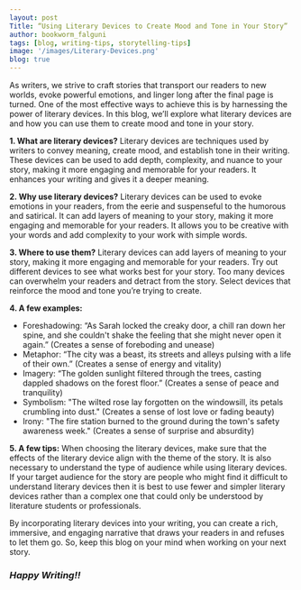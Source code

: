 ```yaml
---
layout: post
Title: “Using Literary Devices to Create Mood and Tone in Your Story”
author: bookworm_falguni
tags: [blog, writing-tips, storytelling-tips]
image: '/images/Literary-Devices.png'
blog: true
---
```

As writers, we strive to craft stories that transport our readers to new worlds, evoke powerful emotions, and linger long after the final page is turned. One of the most effective ways to achieve this is by harnessing the power of literary devices. In this blog, we’ll explore what literary devices are and how you can use them to create mood and tone in your story.

**1. What are literary devices?**
Literary devices are techniques used by writers to convey meaning, create mood, and establish tone in their writing. These devices can be used to add depth, complexity, and nuance to your story, making it more engaging and memorable for your readers. It enhances your writing and gives it a deeper meaning.

**2. Why use literary devices?**
Literary devices can be used to evoke emotions in your readers, from the eerie and suspenseful to the humorous and satirical. It can add layers of meaning to your story, making it more engaging and memorable for your readers. It allows you to be creative with your words and add complexity to your work with simple words.

**3. Where to use them?**
Literary devices can add layers of meaning to your story, making it more engaging and memorable for your readers. Try out different devices to see what works best for your story. Too many devices can overwhelm your readers and detract from the story. Select devices that reinforce the mood and tone you’re trying to create.

**4. A few examples:**
- Foreshadowing: “As Sarah locked the creaky door, a chill ran down her spine, and she couldn't shake the feeling that she might never open it again.” (Creates a sense of foreboding and unease)
- Metaphor: “The city was a beast, its streets and alleys pulsing with a life of their own.” (Creates a sense of energy and vitality)
- Imagery: “The golden sunlight filtered through the trees, casting dappled shadows on the forest floor.” (Creates a sense of peace and tranquility)
- Symbolism: "The wilted rose lay forgotten on the windowsill, its petals crumbling into dust." (Creates a sense of lost love or fading beauty)
- Irony: "The fire station burned to the ground during the town's safety awareness week." (Creates a sense of surprise and absurdity)

**5. A few tips:**
When choosing the literary devices, make sure that the effects of the literary device align with the theme of the story. It is also necessary to understand the type of audience while using literary devices. If your target audience for the story are people who might find it difficult to understand literary devices then it is best to use fewer and simpler literary devices rather than a complex one that could only be understood by literature students or professionals.

By incorporating literary devices into your writing, you can create a rich, immersive, and engaging narrative that draws your readers in and refuses to let them go. So, keep this blog on your mind when working on your next story.
### ***Happy Writing!!***
